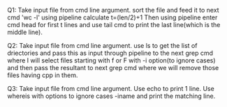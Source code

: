 Q1:
Take input file from cmd line argument.
sort the file and feed it to next cmd 'wc -l' using pipeline
calculate t=(len/2)+1
Then using pipeline enter cmd head for first t lines and use tail cmd to print the last line(which is the middle line).

Q2:
Take input file from cmd line argument.
use ls to get the list of driectories and pass this as input through pipeline to the next grep cmd where I will select files starting with f or F with -i option(to ignore cases) and then pass the resultant to next grep cmd where we will remove those files having cpp in them.

Q3:
Take input file from cmd line argument.
Use echo to print 1 line.
Use whereis with options to ignore cases -iname and print the matching line.